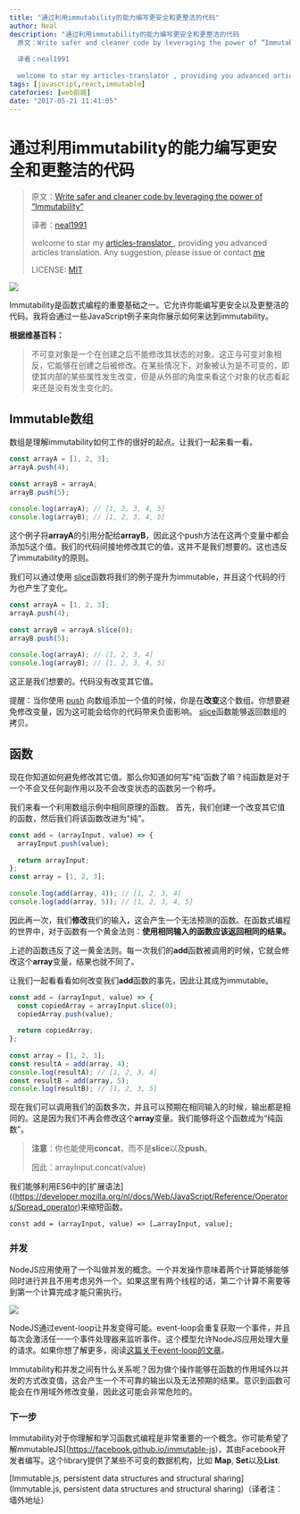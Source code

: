 ```yaml
---
title: "通过利用immutability的能力编写更安全和更整洁的代码"
author: Neal
description: "通过利用immutability的能力编写更安全和更整洁的代码
  原文：Write safer and cleaner code by leveraging the power of “Immutability”
  
  译者：neal1991
  
  welcome to star my articles-translator , providing you advanced article"
tags: [javascript,react,immutable]
catefories: [web前端]
date: "2017-05-21 11:41:05"
---
```

# 通过利用immutability的能力编写更安全和更整洁的代码

> 原文：[Write safer and cleaner code by leveraging the power of “Immutability”](https://medium.freecodecamp.com/write-safer-and-cleaner-code-by-leveraging-the-power-of-immutability-7862df04b7b6)
>
> 译者：[neal1991](https://github.com/neal1991)
>
> welcome to star my [articles-translator ](https://github.com/neal1991), providing you advanced articles translation. Any suggestion, please issue or contact [me](mailto:bing@stu.ecnu.edu.cn)
>
> LICENSE: [MIT](https://opensource.org/licenses/MIT)

![](https://cloud.githubusercontent.com/assets/12164075/26274743/77a794ca-3d83-11e7-861f-6504b9c0e8c6.png)

Immutability是函数式编程的重要基础之一。它允许你能编写更安全以及更整洁的代码。我将会通过一些JavaScript例子来向你展示如何来达到immutability。

**根据维基百科：**

>不可变对象是一个在创建之后不能修改其状态的对象。这正与可变对象相反，它能够在创建之后被修改。在某些情况下，对象被认为是不可变的，即使其内部的某些属性发生改变，但是从外部的角度来看这个对象的状态看起来还是没有发生变化的。

## Immutable数组

数组是理解immutability如何工作的很好的起点。让我们一起来看一看。

```javascript
const arrayA = [1, 2, 3];
arrayA.push(4);
 
const arrayB = arrayA;
arrayB.push(5);
 
console.log(arrayA); // [1, 2, 3, 4, 5]
console.log(arrayB); // [1, 2, 3, 4, 5]
```

这个例子将**arrayA**的引用分配给**arrayB**，因此这个push方法在这两个变量中都会添加5这个值。我们的代码间接地修改其它的值，这并不是我们想要的。这也违反了immutability的原则。

我们可以通过使用 [slice](https://developer.mozilla.org/en-US/docs/Web/JavaScript/Reference/Global_Objects/Array/slice)函数将我们的例子提升为immutable，并且这个代码的行为也产生了变化。

```javascript
const arrayA = [1, 2, 3];
arrayA.push(4);
 
const arrayB = arrayA.slice(0);
arrayB.push(5);
 
console.log(arrayA); // [1, 2, 3, 4]
console.log(arrayB); // [1, 2, 3, 4, 5]
```

这正是我们想要的。代码没有改变其它值。

提醒：当你使用 [push](https://developer.mozilla.org/en-US/docs/Web/JavaScript/Reference/Global_Objects/Array/push) 向数组添加一个值的时候，你是在**改变**这个数组。你想要避免修改变量，因为这可能会给你的代码带来负面影响。 [slice](https://developer.mozilla.org/en-US/docs/Web/JavaScript/Reference/Global_Objects/Array/slice)函数能够返回数组的拷贝。

## 函数

现在你知道如何避免修改其它值。那么你知道如何写“纯”函数了嘛？纯函数是对于一个不会又任何副作用以及不会改变状态的函数另一个称呼。

我们来看一个利用数组示例中相同原理的函数。 首先，我们创建一个改变其它值的函数，然后我们将该函数改进为“纯”。

```javascript
const add = (arrayInput, value) => {
  arrayInput.push(value);
 
  return arrayInput;
};
const array = [1, 2, 3];
 
console.log(add(array, 4)); // [1, 2, 3, 4]
console.log(add(array, 5)); // [1, 2, 3, 4, 5]
```

因此再一次，我们**修改**我们的输入，这会产生一个无法预测的函数。在函数式编程的世界中，对于函数有一个黄金法则：**使用相同输入的函数应该返回相同的结果。**

上述的函数违反了这一黄金法则。每一次我们的**add**函数被调用的时候，它就会修改这个**array**变量，结果也就不同了。

让我们一起看看看如何改变我们**add**函数的事先，因此让其成为immutable。

```javascript
const add = (arrayInput, value) => {
  const copiedArray = arrayInput.slice(0);
  copiedArray.push(value);
 
  return copiedArray;
};
 
const array = [1, 2, 3];
const resultA = add(array, 4);
console.log(resultA); // [1, 2, 3, 4]
const resultB = add(array, 5);
console.log(resultB); // [1, 2, 3, 5]
```

现在我们可以调用我们的函数多次，并且可以预期在相同输入的时候，输出都是相同的。这是因为我们不再会修改这个**array**变量。我们能够将这个函数成为“纯函数”。

> **注意**：你也能使用**concat**，而不是**slice**以及**push**。
>
> 因此：arrayInput.concat(value)

我们能够利用ES6中的[扩展语法]((https://developer.mozilla.org/nl/docs/Web/JavaScript/Reference/Operators/Spread_operator)来缩短函数。

```
const add = (arrayInput, value) => […arrayInput, value];
```

### 并发

NodeJS应用使用了一个叫做并发的概念。一个并发操作意味着两个计算能够能够同时进行并且不用考虑另外一个。如果这里有两个线程的话，第二个计算不需要等到第一个计算完成才能只需执行。

![](https://cloud.githubusercontent.com/assets/12164075/26275010/948ad254-3d89-11e7-8a1a-300144626274.png)

NodeJS通过event-loop让并发变得可能。event-loop会重复获取一个事件，并且每次会激活任一一个事件处理器来监听事件。这个模型允许NodeJS应用处理大量的请求。如果你想了解更多，阅读[这篇关于event-loop的文章](https://nodejs.org/en/docs/guides/event-loop-timers-and-nexttick)。

Immutability和并发之间有什么关系呢？因为做个操作能够在函数的作用域外以并发的方式改变值，这会产生一个不可靠的输出以及无法预期的结果。意识到函数可能会在作用域外修改变量，因此这可能会非常危险的。

### 下一步

Immutability对于你理解和学习函数式编程是非常重要的一个概念。你可能希望了解mmutableJS](https://facebook.github.io/immutable-js)，其由Facebook开发者编写。这个library提供了某些不可变的数据机构，比如 **Map**, **Set**以及**List**.

[Immutable.js, persistent data structures and structural sharing](Immutable.js, persistent data structures and structural sharing)（译者注：墙外地址）